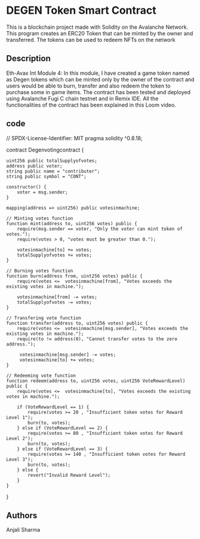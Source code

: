 # DEGEN Token Smart Contract

This is a blockchain project made with Solidity on the Avalanche Network. This program creates an ERC20 Token that can be minted by the owner and transferred. The tokens can be used to redeem NFTs on the network 
## Description

Eth-Avax Int Module 4: In this module, I have created a game token named as Degen tokens which can be minted only by the owner of the contract and users would be able to burn, transfer and also redeem the token to purchase some in game items. The contract has been tested and deployed using Avalanche Fugi C chain testnet and in Remix IDE. All the functionalities of the contract has been explained in this Loom video.

## code
// SPDX-License-Identifier: MIT
pragma solidity ^0.8.18; 

contract Degenvotingcontract {

    uint256 public totalSupplyofvotes;
    address public voter;
    string public name = "contributer";
    string public symbol = "CONT";

    constructor() {
        voter = msg.sender;
    }

    mapping(address => uint256) public votesinmachine;

    // Minting votes function
    function mint(address to, uint256 votes) public {
        require(msg.sender == voter, "Only the voter can mint token of votes.");
        require(votes > 0, "votes must be greater than 0.");

        votesinmachine[to] += votes;
        totalSupplyofvotes += votes;
    }

    // Burning votes function
    function burn(address from, uint256 votes) public {
        require(votes <=  votesinmachine[from], "Votes exceeds the existing votes in machine.");

        votesinmachine[from] -= votes;
        totalSupplyofvotes -= votes;
    }

    // Transfering vote function
    function transfer(address to, uint256 votes) public {
        require(votes <=  votesinmachine[msg.sender], "Votes exceeds the existing votes in machine.");
        require(to != address(0), "Cannot transfer votes to the zero address.");

         votesinmachine[msg.sender] -= votes;
         votesinmachine[to] += votes;
    }

    // Redeeming vote function
    function redeem(address to, uint256 votes, uint256 VoteRewardLevel) public { 
        require(votes <=  votesinmachine[to], "Votes exceeds the existing votes in machine.");

        if (VoteRewardLevel == 1) {
            require(votes >= 20 , "Insufficient token votes for Reward Level 1");
            burn(to, votes);
        } else if (VoteRewardLevel == 2) {
            require(votes >= 80 , "Insufficient token votes for Reward Level 2");
            burn(to, votes);
        } else if (VoteRewardLevel == 3) {
            require(votes >= 140 , "Insufficient token votes for Reward Level 3");
            burn(to, votes);
        } else {
            revert("Invalid Reward Level");
        }
    } 
}



## Authors
Anjali Sharma  
